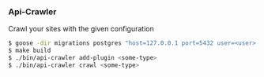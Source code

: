 ### Api-Crawler

Crawl your sites with the given configuration

```bash
$ goose -dir migrations postgres "host=127.0.0.1 port=5432 user=<user> password=<password> dbname=<dbname> sllmode=disable"
$ make build
$ ./bin/api-crawler add-plugin <some-type>
$ ./bin/api-crawler crawl <some-type>
```
